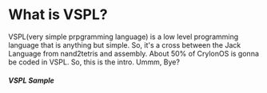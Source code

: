 # What is VSPL?
VSPL(very simple prpgramming language) is a low level programming language that is anything but simple. So, it's a cross between the 
Jack Language from nand2tetris and assembly. About 50% of CrylonOS is gonna be coded in VSPL. So, this is the intro. Ummm, Bye?

##### VSPL Sample
